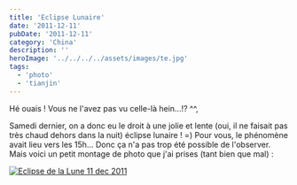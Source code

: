 ```yaml
---
title: 'Eclipse Lunaire'
date: '2011-12-11'
pubDate: '2011-12-11'
category: 'China'
description: ''
heroImage: '../../../../assets/images/te.jpg'
tags:
  - 'photo'
  - 'tianjin'
---
```


Hé ouais ! Vous ne l'avez pas vu celle-là hein...!? ^^,

Samedi dernier, on a donc eu le droit à une jolie et lente (oui, il ne faisait pas très chaud dehors dans la nuit) éclipse lunaire ! =) Pour vous, le phénomène avait lieu vers les 15h... Donc ça n'a pas trop été possible de l'observer. Mais voici un petit montage de photo que j'ai prises (tant bien que mal) :

[![Eclipse de la Lune 11 dec 2011](http://malparty.fr/wp-content/uploads/2013/05/montage_lune.jpg)](http://malparty.fr/wp-content/uploads/2013/05/montage_lune.jpg)
